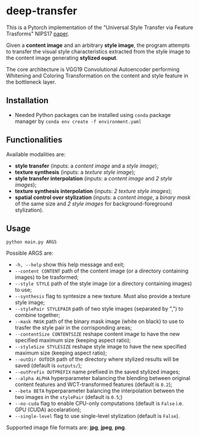 # deep-transfer

This is a Pytorch implementation of the "Universal Style Transfer via Feature Trasforms" NIPS17 [paper](https://arxiv.org/abs/1705.08086).

Given a __content image__ and an arbitrary __style image__,
the program attempts to transfer the visual style characteristics extracted from the style image to the content image generating __stylized ouput__.  

The core architecture is VGG19 Convolutional Autoencoder performing 
Whitening and Coloring Transformation on the content and style feature
in the bottleneck layer.   

## Installation
+ Needed Python packages can be installed using `conda` package manager by `conda env create -f environment.yaml`

## Functionalities
Available modalities are:
+ __style transfer__ (inputs: a _content image_ and a _style image_);
+ __texture synthesis__ (inputs: a _texture style image_);
+ __style transfer interpolation__ (inputs: a _content image_ and _2 style images_);
+ __texture synthesis interpolation__ (inputs: _2 texture style images_);
+ __spatial control over stylization__ (inputs: a _content image_, a _binary mask_ of the same size and _2 style images_ for background-foreground stylization).

## Usage
`python main.py ARGS`

Possible ARGS are:
+  `-h, --help` show this help message and exit;
+  `--content CONTENT` path of the content image (or a directory containing images) to be trasformed;
+  `--style STYLE` path of the style image (or a directory containing images) to use;
+  `--synthesis` flag to syntesize a new texture. Must also provide a texture style image;
+  `--stylePair STYLEPAIR` path of two style images (separated by ",") to combine together;
+  `--mask MASK` path of the binary mask image (white on black) to use to trasfer the style pair in the corrisponding areas;
+  `--contentSize CONTENTSIZE` reshape content image to have the new specified maximum size (keeping aspect ratio);
+  `--styleSize STYLESIZE` reshape style image to have the new specified maximum size (keeping aspect ratio);
+  `--outDir OUTDIR` path of the directory where stylized results will be saved (default is `outputs/`);
+  `--outPrefix OUTPREFIX` name prefixed in the saved stylized images;
+  `--alpha ALPHA` hyperparameter balancing the blending between original content features and WCT-transformed features (default is `0.2`);
+  `--beta BETA` hyperparameter balancing the interpolation between the two images in the `stylePair` (default is `0.5`;)
+  `--no-cuda` flag to enable CPU-only computations (default is `False` i.e. GPU (CUDA) accelaration);
+  `--single-level` flag to use single-level stylization (default is `False`).

Supported image file formats are: __jpg__, __jpeg__, __png__.

